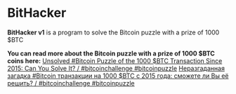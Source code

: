 # BitHacker

**BitHacker v1** is a program to solve the Bitcoin puzzle with a prize of 1000 $BTC

**You can read more about the Bitcoin puzzle with a prize of 1000 $BTC coins here:**
[Unsolved #Bitcoin Puzzle of the 1000 $BTC Transaction Since 2015: Can You Solve It? / #bitcoinchallenge #bitcoinpuzzle](https://steemit.com/bitcoin/@topkripto/unsolved-bitcoin-puzzle-of-the-1000-usdbtc-transaction-since-2015-can-you-solve-it-bitcoinchallenge-bitcoinpuzzle)
[Неразгаданная загадка #Bitcoin транзакции на 1000 $BTC с 2015 года: сможете ли Вы её решить? / #bitcoinchallenge #bitcoinpuzzle](https://steemit.com/bitcoinchallenge/@topkripto/nerazgadannaya-zagadka-bitcoin-tranzakcii-na-1000-usdbtc-s-2015-goda-smozhete-li-vy-eyo-reshit-bitcoinchallenge-bitcoinpuzzle)

